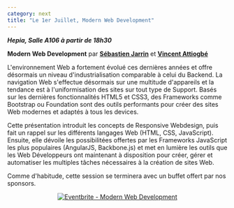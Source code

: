 ```yaml
---
category: next
title: "Le 1er Juillet, Modern Web Development"
---
```


***Hepia, Salle A106 à partir de 18h30***

**Modern Web Development** par **[Sébastien Jarrin](/jug/speakers.html?key=sebastien_jarrin)** et **[Vincent Attiogbé](/jug/speakers.html?key=vincent_attiogbe)**

L'environnement Web a fortement évolué ces dernières années et offre désormais un niveau d'industrialisation comparable à celui du Backend.
La navigation Web s'effectue désormais sur une multitude d'appareils et la tendance est à l'uniformisation des sites sur tout type de Support.
Basés sur les dernières fonctionnalités HTML5 et CSS3, des Frameworks comme Bootstrap ou Foundation sont des outils performants pour créer des sites Web modernes et adaptés à tous les devices.

Cette présentation introduit les concepts de Responsive Webdesign, puis fait un rappel sur les différents langages Web (HTML, CSS, JavaScript).
Ensuite, elle dévoile les possibilitées offertes par les Frameworks JavaScript les plus populaires (AngularJS, Backbone.js) et met en lumière les outils que les Web Développeurs ont maintenant à disposition pour créer, gérer et automatiser les multiples tâches nécessaires à la création de sites Web.

Comme d'habitude, cette session se terminera avec un buffet offert par nos sponsors.

<center><a href="https://www.eventbrite.fr/e/inscription-modern-web-development-12075663635?ref=ebtn" target="_blank"><img src="https://www.eventbrite.fr/custombutton?eid=12075663635" alt="Eventbrite - Modern Web Development" /></a></center>